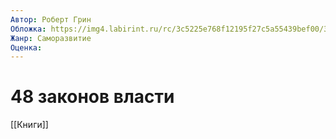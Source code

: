 ```yaml
---
Автор: Роберт Грин
Обложка: https://img4.labirint.ru/rc/3c5225e768f12195f27c5a55439bef00/363x561q80/books73/723478/cover.jpg?1572603961
Жанр: Саморазвитие
Оценка:
---
```


# 48 законов власти

[[Книги]]